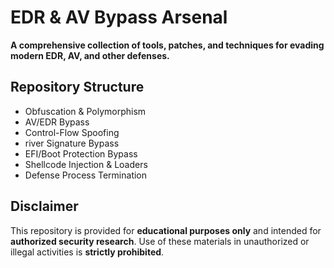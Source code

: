 # EDR & AV Bypass Arsenal

**A comprehensive collection of tools, patches, and techniques for evading modern EDR, AV, and other defenses.**

## Repository Structure

- Obfuscation & Polymorphism      
- AV/EDR Bypass                   
- Control-Flow Spoofing           
- river Signature Bypass         
- EFI/Boot Protection Bypass      
- Shellcode Injection & Loaders   
- Defense Process Termination     

## Disclaimer

This repository is provided for **educational purposes only** and intended for **authorized security research**.
Use of these materials in unauthorized or illegal activities is **strictly prohibited**.
